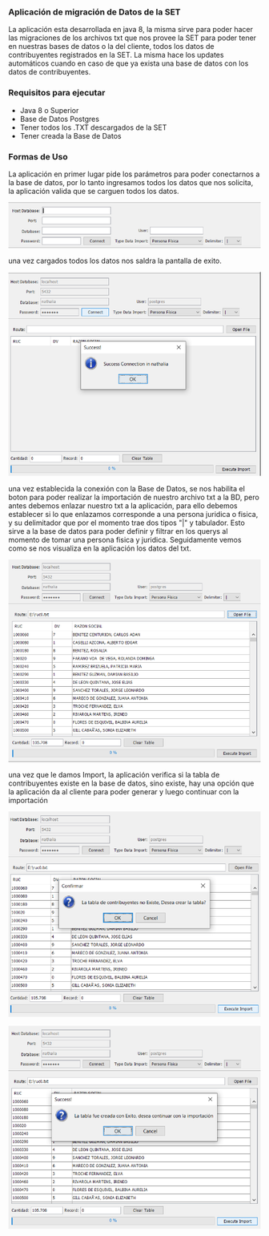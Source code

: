  ### Aplicación de migración de Datos de la SET
 
La aplicación esta desarrollada en java 8, la misma sirve para poder hacer las migraciones de los archivos txt que nos provee la SET para poder tener en nuestras bases de datos o la del cliente, todos los datos de contribuyentes registrados en la SET.
La misma hace los updates automáticos cuando en caso de que ya exista una base de datos con los datos de contribuyentes.

 ### Requisitos para ejecutar
 - Java 8 o Superior
 - Base de Datos Postgres
 - Tener todos los .TXT descargados de la SET
 - Tener creada la Base de Datos

 ### Formas de Uso

La aplicación en primer lugar pide los parámetros para poder conectarnos a la base de datos, por lo tanto ingresamos todos los datos que nos solicita, la aplicación valida que se carguen todos los datos.

![alt text](https://github.com/jcazalELPAKOMICHI/migrationSET/blob/develop/capturas/img1.PNG)

una vez cargados todos los datos nos saldra la pantalla de exito.

![alt text](https://github.com/jcazalELPAKOMICHI/migrationSET/blob/develop/capturas/img2.PNG)

una vez establecida la conexión con la Base de Datos, se nos habilita el boton para poder realizar la importación de nuestro archivo txt a la BD, pero antes debemos enlazar nuestro txt a la aplicación, para ello debemos establecer si lo que enlazamos corresponde a una persona juridica o fisica, y su delimitador que por el momento trae dos tipos "|" y tabulador. Esto sirve a la base de datos para poder definir y filtrar en los querys al momento de tomar una persona fisica y juridica. Seguidamente vemos como se nos visualiza en la aplicación los datos del txt.

![alt text](https://github.com/jcazalELPAKOMICHI/migrationSET/blob/develop/capturas/img3.PNG)

una vez que le damos Import, la aplicación verifica si la tabla de contribuyentes existe en la base de datos, sino existe, hay una opción que la aplicación da al cliente para poder generar y luego continuar con la importación

![alt text](https://github.com/jcazalELPAKOMICHI/migrationSET/blob/develop/capturas/img4.PNG)

![alt text](https://github.com/jcazalELPAKOMICHI/migrationSET/blob/develop/capturas/img5.PNG)
